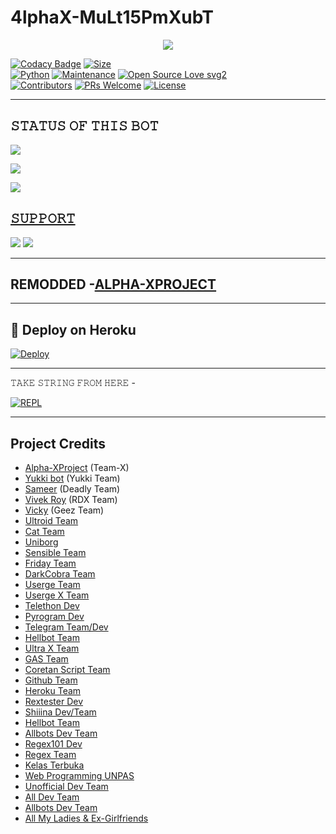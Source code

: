 # 4lphaX-MuLt15PmXubT

<p align="center">
  <img src="https://telegra.ph/file/36eb117322594ce579f66.jpg">
</p>


[![Codacy Badge](https://api.codacy.com/project/badge/Grade/f7c51539e67b483bb8d7749acca51d3a)](https://app.codacy.com/gh/UserXTester/4lphaX-DMulT5PmXubT?utm_source=github.com&utm_medium=referral&utm_content=UserXTester/4lphaX-DMulT5PmXubT&utm_campaign=Badge_Grade_Settings)
[![Size](https://img.shields.io/github/repo-size/sameerpanthi/deadly-spam-bot?style=flat-square&color=green)](https://github.com/UserXTester/4lphaX-DMulT5PmXubT/)   
[![Python](https://img.shields.io/badge/Python-v3.9-blue)](https://www.python.org/)
[![Maintenance](https://img.shields.io/badge/Maintained%3F-yes-green.svg)](https://github.com/UserXTester/4lphaX-DMulT5PmXubT/graphs/commit-activity)
[![Open Source Love svg2](https://badges.frapsoft.com/os/v2/open-source.svg?v=103)](https://github.com/UserXTester/4lphaX-DMulT5PmXubT)   
[![Contributors](https://img.shields.io/github/contributors/UserXTester/4lphaX-DMulT5PmXubT?style=flat-square&color=green)](https://github.com/UserXTester/4lphaX-DMulT5PmXubT/graphs/contributors)
[![PRs Welcome](https://img.shields.io/badge/PRs-welcome-brightgreen.svg?style=flat-square)](https://makeapullrequest.com)
[![License](https://img.shields.io/badge/License-AGPL-blue)](https://github.com/UserXTester/4lphaX-DMulT5PmXubT/blob/main/LICENSE)

----

## 𝚂𝚃𝙰𝚃𝚄𝚂 𝙾𝙵 𝚃𝙷𝙸𝚂 𝙱𝙾𝚃 
<p align="left"><a href="https://github.com/UserXTester/4lphaX-DMulT5PmXubT/network/members"><img src="https://img.shields.io/github/forks/UserXTester/4lphaX-DMulT5PmXubT?label=Forks&logoColor=Black&style=social"></a><p align="left"><a href="https://github.com/UserXTester/4lphaX-DMulT5PmXubT/stargazers"><img src="https://img.shields.io/github/stars/UserXTester/4lphaX-DMulT5PmXubT?logoColor=Blue&style=social"></a><p align="left"><a href="https://github.com/UserXTester/4lphaX-DMulT5PmXubT"></a><p align="left"><a href="https://github.com/UserXTester/4lphaX-DMulT5PmXubT?"><img src="https://img.shields.io/github/last-commit/UserXTester/4lphaX-DMulT5PmXubT?style=plastic"></

-------------------------------------------------

## 𝚂𝚄𝙿𝙿𝙾𝚁𝚃 
                          
<a href="https://t.me/AlphaXProject"><img src="https://img.shields.io/badge/Join-SUPPORT%20GROUP-red.svg?logo=Telegram"></a>
<a href="https://t.me/AlphaXProject"><img src="https://img.shields.io/badge/Join-SUPPORT%20CHANNEL-red.svg?logo=Telegram"></a>

-------------------------------------------------

## REMODDED -[ALPHA-XPROJECT](https://t.me/AlphaXProject)
  
-------------------------------------------------

## 🚀 Deploy on Heroku 
[![Deploy](https://www.herokucdn.com/deploy/button.svg)](https://heroku.com/deploy?template=https://github.com/xxxxxx/xxxxxT.git)
  
------------------------------------------------


𝚃𝙰𝙺𝙴 𝚂𝚃𝚁𝙸𝙽𝙶 𝙵𝚁𝙾𝙼 𝙷𝙴𝚁𝙴 - 

[![REPL](https://repl.it/badge/github/spandey112/SensibleUserbot)](https://replit.com/@sameerpanthi/DEADLY-FIGHTERS-BOT#main.py)
    
-------------------------------------------------

## Project Credits 
* [Alpha-XProject](https://t.me/AlphaXProject) (Team-X)
* [Yukki bot](https://github.com/YukkiBot/YukkiMultiSpamBot) (Yukki Team)
* [Sameer](https://github.com/sameerpanthi/DEADLY-SPAM-BOT) (Deadly Team)
* [Vivek Roy](https://github.com/unknownforall1/RDX-MULTI-SPAM-BOT) (RDX Team)
* [Vicky](https://github.com/vckyou) (Geez Team)
* [Ultroid Team](https://github.com)
* [Cat Team](https://github.com)
* [Uniborg](https://github.com)
* [Sensible Team](https://github.com)
* [Friday Team](https://github.com)
* [DarkCobra Team](https://github.com)
* [Userge Team](https://github.com)
* [Userge X Team](https://github.com)
* [Telethon Dev](https://github.com)
* [Pyrogram Dev](https://github.com)
* [Telegram Team/Dev](https://github.com)
* [Hellbot Team](https://github.com)
* [Ultra X Team](https://github.com)
* [GAS Team](https://github.com)
* [Coretan Script Team](https://github.com)
* [Github Team](https://github.com)
* [Heroku Team](https://github.com)
* [Rextester Dev](https://github.com)
* [Shiiina Dev/Team](https://github.com)
* [Hellbot Team](https://github.com)
* [Allbots Dev Team](https://github.com)
* [Regex101 Dev](https://github.com)
* [Regex Team](https://github.com)
* [Kelas Terbuka](https://github.com)
* [Web Programming UNPAS](https://github.com)
* [Unofficial Dev Team](https://github.com)
* [All Dev Team](https://github.com)
* [Allbots Dev Team](https://github.com)
* [All My Ladies & Ex-Girlfriends](https://github.com)
